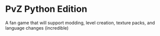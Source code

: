 # PvZ Python Edition
A fan game that will support modding, level creation, texture packs, and language changes (incredible)
